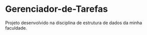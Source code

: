 # Gerenciador-de-Tarefas
Projeto desenvolvido na disciplina de estrutura de dados da minha faculdade.
